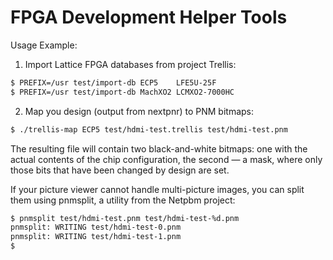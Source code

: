 # FPGA Development Helper Tools

Usage Example:

1. Import Lattice FPGA databases from project Trellis:
```bash
$ PREFIX=/usr test/import-db ECP5    LFE5U-25F
$ PREFIX=/usr test/import-db MachXO2 LCMXO2-7000HC
```
2. Map you design (output from nextpnr) to PNM bitmaps:
```bash
$ ./trellis-map ECP5 test/hdmi-test.trellis test/hdmi-test.pnm
```

The resulting file will contain two black-and-white bitmaps: one with the
actual contents of the chip configuration, the second — a mask, where only
those bits that have been changed by design are set.

If your picture viewer cannot handle multi-picture images, you can split
them using pnmsplit, a utility from the Netpbm project:
```bash
$ pnmsplit test/hdmi-test.pnm test/hdmi-test-%d.pnm
pnmsplit: WRITING test/hdmi-test-0.pnm
pnmsplit: WRITING test/hdmi-test-1.pnm
$
```
